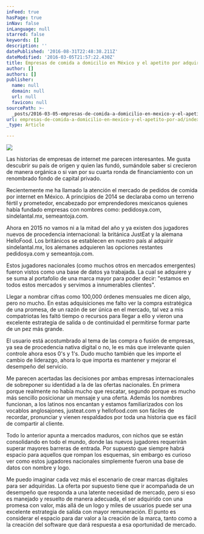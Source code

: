 ```yaml
---
inFeed: true
hasPage: true
inNav: false
inLanguage: null
starred: false
keywords: []
description: ''
datePublished: '2016-08-31T22:48:38.211Z'
dateModified: '2016-03-05T21:57:22.430Z'
title: Empresas de comida a domicilio en México y el apetito por adquirirlas
author: []
authors: []
publisher:
  name: null
  domain: null
  url: null
  favicon: null
sourcePath: >-
  _posts/2016-03-05-empresas-de-comida-a-domicilio-en-mexico-y-el-apetito-por-ad.md
url: empresas-de-comida-a-domicilio-en-mexico-y-el-apetito-por-ad/index.html
_type: Article

---
```

![](https://the-grid-user-content.s3-us-west-2.amazonaws.com/be8b0617-c72a-42c4-9a3c-acaff8376503.jpg)

Las historias de empresas de internet me parecen interesantes. Me gusta descubrir su país de origen y quien las fundó, sumándole saber si crecieron de manera orgánica o si van por su cuarta ronda de financiamiento con un renombrado fondo de capital privado.

Recientemente me ha llamado la atención el mercado de pedidos de comida por internet en México. A principios de 2014 se declaraba como un terreno fértil y prometedor, encabezado por emprendedores mexicanos quienes había fundado empresas con nombres como: pedidosya.com, sindelantal.mx, semeantoja.com.

Ahora en 2015 no vamos ni a la mitad del año y ya existen dos jugadores nuevos de procedencia internacional: la británica JustEat y la alemana HelloFood. Los británicos se establecen en nuestro país al adquirir sindelantal.mx, los alemanes adquieren las opciones restantes pedidosya.com y semeantoja.com. 

Estos jugadores nacionales (como muchos otros en mercados emergentes) fueron vistos como una base de datos ya trabajada. La cual se adquiere y se suma al portafolio de una marca mayor para poder decir: "estamos en todos estos mercados y servimos a innumerables clientes".

Llegar a nombrar cifras como 100,000 órdenes mensuales me dicen algo, pero no mucho. En estas adquisiciones me falto ver la compra estratégica de una promesa, de un razón de ser única en el mercado, tal vez a mis compatriotas les faltó tiempo o recursos para llegar a ello y vieron una excelente estrategia de salida o de continuidad el permitirse formar parte de un pez más grande.

El usuario está acostumbrado al tema de las compra o fusión de empresas, ya sea de procedencia nativa digital o no, le es más que irrelevante quien controle ahora esos 0's y 1's. Dudo mucho también que les importe el cambio de liderazgo, ahora lo que importa es mantener y mejorar el desempeño del servicio.

Me parecen acertadas las decisiones por ambas empresas internacionales de sobreponer su identidad a la de las ofertas nacionales. En primera porque realmente no había mucho que rescatar, segundo porque es mucho más sencillo posicionar un mensaje y una oferta. Además los nombres funcionan, a los latinos nos encantan y estamos familiarizados con los vocablos anglosajones, justeat.com y hellofood.com son fáciles de recordar, pronunciar y vienen respaldados por toda una historia que es fácil de compartir al cliente.

Todo lo anterior apunta a mercados maduros, con nichos que se están consolidando en todo el mundo, donde las nuevos jugadores requerirán superar mayores barreras de entrada. Por supuesto que siempre habrá espacio para aquellos que rompan los esquemas, sin embargo es curioso ver como estos jugadores nacionales simplemente fueron una base de datos con nombre y logo.

[][0][][1]

Me puedo imaginar cada vez más el escenario de crear marcas digitales para ser adquiridas. La oferta por supuesto tiene que ir acompañada de un desempeño que responda a una latente necesidad de mercado, pero si eso es manejado y resuelto de manera adecuada, el ser adquirido con una promesa con valor, más allá de un logo y miles de usuarios puede ser una excelente estrategia de salida con mayor remuneración. El punto es considerar el espacio para dar valor a la creación de la marca, tanto como a la creación del software que dará respuesta a esa oportunidad de mercado.

[0]: http://www.just-eat.com/
[1]: http://www.hellofood.com/